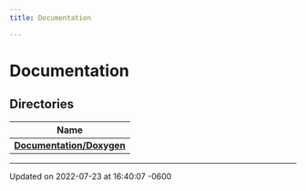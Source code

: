 ```yaml
---
title: Documentation

---
```


# Documentation



## Directories

| Name           |
| -------------- |
| **[Documentation/Doxygen](../Files/dir_8fed0776758098ce30d5aa2d3debb7a2.md#dir-documentation/doxygen)**  |






-------------------------------

Updated on 2022-07-23 at 16:40:07 -0600
